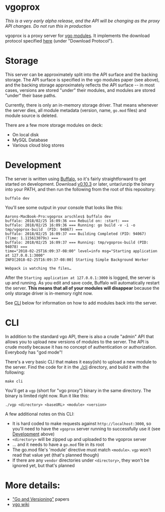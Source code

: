 # vgoprox

_This is a very early alpha release, and the API will be changing as the proxy API changes._
_Do not run this in production_

vgoprox is a proxy server for [vgo modules](https://github.com/golang/go/wiki/vgo). It implements
the download protocol specified [here](https://research.swtch.com/vgo-module) 
(under "Download Protocol").

# Storage

This server can be approximately split into the API surface and the backing storage. The API
surface is specified in the vgo modules paper (see above), and the backing storage approximately 
reflects the API surface -- in most cases, versions are stored "under" their modules, and 
modules are stored "under" their base paths.

Currently, there is only an in-memory storage driver. That means whenever the server dies,
all module metadata (version, name, `go.mod` files) and module source is deleted.

There are a few more storage modules on deck:

- On local disk
- MySQL Database
- Various cloud blog stores

# Development

The server is written using [Buffalo](https://gobuffalo.io/), so it's fairly straightforward
to get started on development. Download 
[v0.10.3](https://github.com/gobuffalo/buffalo/releases/tag/v0.10.3) or later, untar/unzip the
binary into your PATH, and then run the following from the root of this repository:

```console
buffalo dev
```

You'll see some output in your console that looks like this:

```console
Aarons-MacBook-Pro:vgoprox arschles$ buffalo dev
buffalo: 2018/02/25 16:09:36 === Rebuild on: :start: ===
buffalo: 2018/02/25 16:09:36 === Running: go build -v -i -o tmp/vgoprox-build  (PID: 94067) ===
buffalo: 2018/02/25 16:09:37 === Building Completed (PID: 94067) (Time: 1.115613079s) ===
buffalo: 2018/02/25 16:09:37 === Running: tmp/vgoprox-build (PID: 94078) ===
time="2018-02-25T16:09:37-08:00" level=info msg="Starting application at 127.0.0.1:3000"
INFO[2018-02-25T16:09:37-08:00] Starting Simple Background Worker

Webpack is watching the files…
```

After the `Starting application at 127.0.0.1:3000` is logged, the server is up and running.
As you edit and save code, Buffalo will automatically restart the server. **This means that
all of your modules will disappear** because the only storage driver is in-memory right now.

See [CLI](#CLI) below for information on how to add modules back into the server.

# CLI

In addition to the standard vgo API, there is also a crude "admin" API that allows you to upload
new versions of modules to the server. The API is crude mostly because it has no concept of
authentication or authorization. Everybody has "god mode"!

There's a very basic CLI that makes it easy(ish) to upload a new module to the server. Find the
code for it in the [./cli](./cli) directory, and build it with the following:

```console
make cli
```

You'll get a `vgp` (short for "vgo proxy") binary in the same directory. The binary is limited
right now. Run it like this:

```console
./vgp <directory> <baseURL> <module> <version>
```

A few additional notes on this CLI:

- It is hard coded to make requests against `http://localhost:3000`, so you'll need to have the 
`vgoprox` server running to successfully use it (see [Development](#development) above)
- `<directory>` will be zipped up and uploaded to the vgoprox server
- ... and it needs to have a `go.mod` file in its root
- The go.mod file's 'module' directive must match `<module>`. `vgp` won't read that 
value yet (that's planned though)
- If there are any `vendor` directories under `<directory>`, they won't be ignored yet, but that's
planned

# More details:

- ["Go and Versioning"](https://research.swtch.com/vgo) papers
- [vgo wiki](https://github.com/golang/go/wiki/vgo)
